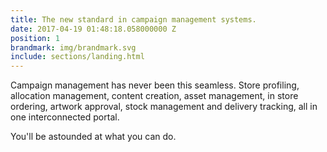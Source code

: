 ```yaml
---
title: The new standard in campaign management systems.
date: 2017-04-19 01:48:18.058000000 Z
position: 1
brandmark: img/brandmark.svg
include: sections/landing.html
---
```


Campaign management has never been this seamless. Store profiling, allocation management, content creation, asset management, in store ordering, artwork approval, stock management and delivery tracking, all in one interconnected portal.

You'll be astounded at what you can do.
